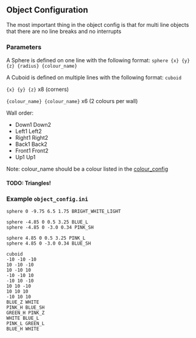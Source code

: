 ## Object Configuration

The most important thing in the object config is that for multi line objects that there are no line breaks and no interrupts

### Parameters 

A Sphere is defined on one line with the following format:
`sphere {x} {y} {z} {radius} {colour_name}`

A Cuboid is defined on multiple lines with the following format:
`cuboid`

`{x} {y} {z}` x8 (corners)

`{colour_name} {colour_name}` x6 (2 colours per wall)

Wall order:
- Down1 Down2 
- Left1 Left2 
- Right1 Right2
- Back1 Back2 
- Front1 Front2
- Up1 Up1

Note: colour_name should be a colour listed in the [colour_config](./colour_config.md)

#### TODO: Triangles!

### Example `object_config.ini`

```
sphere 0 -9.75 6.5 1.75 BRIGHT_WHITE_LIGHT

sphere -4.85 0 0.5 3.25 BLUE_L
sphere -4.85 0 -3.0 0.34 PINK_SH 

sphere 4.85 0 0.5 3.25 PINK_L
sphere 4.85 0 -3.0 0.34 BLUE_SH 

cuboid
-10 -10 -10
10 -10 -10
10 -10 10
-10 -10 10
-10 10 -10
10 10 -10
10 10 10
-10 10 10
BLUE_Z WHITE
PINK_H BLUE_SH 
GREEN_H PINK_Z
WHITE BLUE_L
PINK_L GREEN_L
BLUE_H WHITE
```
